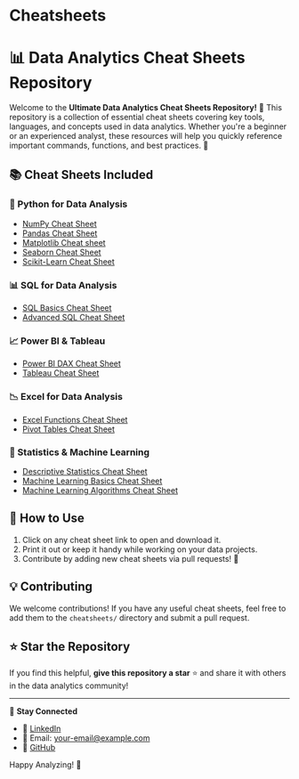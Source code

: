 # Cheatsheets

# 📊 Data Analytics Cheat Sheets Repository

Welcome to the **Ultimate Data Analytics Cheat Sheets Repository!** 🚀 This repository is a collection of essential cheat sheets covering key tools, languages, and concepts used in data analytics. Whether you're a beginner or an experienced analyst, these resources will help you quickly reference important commands, functions, and best practices. 📌

## 📚 Cheat Sheets Included

### 🐍 Python for Data Analysis
- [NumPy Cheat Sheet](https://github.com/venkateshcodes/Cheatsheets/blob/cfd39dc21b3af75b436706cb6d8a67b86d6d2d3c/Numpy%20cheatsheet.pdf)
- [Pandas Cheat Sheet](https://github.com/venkateshcodes/Cheatsheets/blob/cfd39dc21b3af75b436706cb6d8a67b86d6d2d3c/Python%20pandas%20Cheatsheet.pdf)
- [Matplotlib Cheat sheet](https://github.com/venkateshcodes/Cheatsheets/blob/cfd39dc21b3af75b436706cb6d8a67b86d6d2d3c/matplotlib%20cheatsheet.pdf)
- [Seaborn Cheat Sheet](https://github.com/venkateshcodes/Cheatsheets/blob/cfd39dc21b3af75b436706cb6d8a67b86d6d2d3c/Seaborn%20CheatSheet.pdf)
- [Scikit-Learn Cheat Sheet](https://github.com/venkateshcodes/Cheatsheets/blob/cfd39dc21b3af75b436706cb6d8a67b86d6d2d3c/Scikit%20learn%20cheatsheet.pdf)

### 📊 SQL for Data Analysis
- [SQL Basics Cheat Sheet](https://github.com/venkateshcodes/Cheatsheets/blob/5ae6d9597a76008e1465bfbfb113adb4d73753ca/SQL%20cheatsheet.pdf)
- [Advanced SQL Cheat Sheet](https://github.com/venkateshcodes/Cheatsheets/blob/44bb7658a56ce842852dca44d8165856a31ff748/Advance%20SQL%20cheatsheet.pdf)

### 📈 Power BI & Tableau
- [Power BI DAX Cheat Sheet](https://github.com/venkateshcodes/Cheatsheets/blob/44bb7658a56ce842852dca44d8165856a31ff748/PowerBI%20begineer%20to%20Advance.pdf)
- [Tableau Cheat Sheet](https://github.com/venkateshcodes/Cheatsheets/blob/44bb7658a56ce842852dca44d8165856a31ff748/Tableau%20cheatsheet.pdf)

### 📉 Excel for Data Analysis
- [Excel Functions Cheat Sheet](https://github.com/venkateshcodes/Cheatsheets/blob/44bb7658a56ce842852dca44d8165856a31ff748/Excel%20Formulas.pdf)
- [Pivot Tables Cheat Sheet](https://github.com/venkateshcodes/Cheatsheets/blob/44bb7658a56ce842852dca44d8165856a31ff748/Excel%20Pivot-table%20cheatsheet.pdf)

### 🔢 Statistics & Machine Learning
- [Descriptive Statistics Cheat Sheet](https://github.com/venkateshcodes/Cheatsheets/blob/44bb7658a56ce842852dca44d8165856a31ff748/Statistics%20Cheatsheet.pdf)
- [Machine Learning Basics Cheat Sheet](https://github.com/venkateshcodes/Cheatsheets/blob/44bb7658a56ce842852dca44d8165856a31ff748/Machine%20Learning%20Cheat%20Sheet%20Basics.pdf )
- [Machine Learning Algorithms Cheat Sheet](https://github.com/venkateshcodes/Cheatsheets/blob/44bb7658a56ce842852dca44d8165856a31ff748/Machine%20Learning%20cheatsheet%20Algorithms.pdf)
## 🚀 How to Use
1. Click on any cheat sheet link to open and download it.
2. Print it out or keep it handy while working on your data projects.
3. Contribute by adding new cheat sheets via pull requests! 🤝

## 💡 Contributing
We welcome contributions! If you have any useful cheat sheets, feel free to add them to the `cheatsheets/` directory and submit a pull request.

## ⭐ Star the Repository
If you find this helpful, **give this repository a star** ⭐ and share it with others in the data analytics community!

---
📩 **Stay Connected**
- 💼 [LinkedIn](https://www.linkedin.com/in/your-profile)
- 📧 Email: your-email@example.com
- 🔗 [GitHub](https://github.com/yourusername)

Happy Analyzing! 🚀
